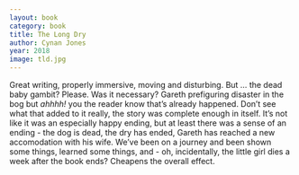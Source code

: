 ```yaml
---
layout: book
category: book
title: The Long Dry
author: Cynan Jones
year: 2018
image: tld.jpg
---
```

Great writing, properly immersive, moving and disturbing. But … the dead baby gambit?  Please.  Was it necessary?  Gareth prefiguring disaster in the bog but _ahhhh!_ you the reader know that’s already happened.  Don’t see what that added to it really, the story was complete enough in itself.  It’s not like it was an especially happy ending, but at least there was a sense of an ending - the dog is dead, the dry has ended, Gareth has reached a new accomodation with his wife.  We’ve been on a journey and been shown some things, learned some things, and - oh, incidentally, the little girl dies a week after the book ends?  Cheapens the overall effect.
